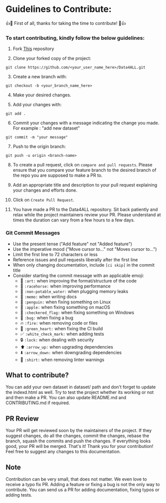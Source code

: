 # Guidelines to Contribute:

:+1::tada: First of all, thanks for taking the time to contribute! :tada::+1:

### To start contributing, kindly follow the below guidelines:
  
  1. Fork [This](https://github.com/kedar-hargude/Data4ALL) repository


  2. Clone your forked copy of the project:
  ```
git clone https://github.com/<your_user_name_here>/Data4ALL.git
```

  3. Create a new branch with:
  ```
git checkout -b <your_branch_name_here>
```

  4. Make your desired changes.


  5. Add your changes with:
```
git add .
```
  6. Commit your changes with a message indicating the change you made. For example : "add new dataset"
```
git commit -m "your message"
```

  7. Push to the origin branch:
```
git push -u origin <branch-name>
```

  8. To create a pull request, click on `compare and pull requests`. Please ensure that you compare your feature branch to the desired branch of the repo you are supposed to make a PR to.

  9. Add an appropriate title and description to your pull request explaining your changes and efforts done.

  10. Click on `Create Pull Request`.

  11. You have made a PR to the Data4ALL repository. Sit back patiently and relax while the project maintainers review your PR. Please understand at times the duration can vary from a few hours to a few days.

### Git Commit Messages

* Use the present tense ("Add feature" not "Added feature")
* Use the imperative mood ("Move cursor to..." not "Moves cursor to...")
* Limit the first line to 72 characters or less
* Reference issues and pull requests liberally after the first line
* When only changing documentation, include `[ci skip]` in the commit title
* Consider starting the commit message with an applicable emoji:
    * :art: `:art:` when improving the format/structure of the code
    * :racehorse: `:racehorse:` when improving performance
    * :non-potable_water: `:non-potable_water:` when plugging memory leaks
    * :memo: `:memo:` when writing docs
    * :penguin: `:penguin:` when fixing something on Linux
    * :apple: `:apple:` when fixing something on macOS
    * :checkered_flag: `:checkered_flag:` when fixing something on Windows
    * :bug: `:bug:` when fixing a bug
    * :fire: `:fire:` when removing code or files
    * :green_heart: `:green_heart:` when fixing the CI build
    * :white_check_mark: `:white_check_mark:` when adding tests
    * :lock: `:lock:` when dealing with security
    * :arrow_up: `:arrow_up:` when upgrading dependencies
    * :arrow_down: `:arrow_down:` when downgrading dependencies
    * :shirt: `:shirt:` when removing linter warnings
  

## What to contribute?
You can add your own dataset in dataset/ path and don't forget to update the indexd.html as well. Try to test the project whether its working or not and then make a PR. You can also update README.md and CONTRIBUTING.md if required.

## PR Review
Your PR will get reviewed soon by the maintainers of the project. If they suggest changes, do all the changes, commit the changes, rebase the branch, squash the commits and push the changes. If everything looks good, your PR will be merged. That's it! Thank you for your contribution! Feel free to suggest any changes to this documentation.

## Note
Contribution can be very small, that does not matter. We even love to receive a typo fix PR. Adding a feature or fixing a bug is not the only way to contribute. You can send us a PR for adding documentation, fixing typos or adding tests.
